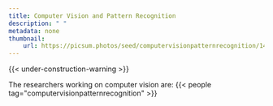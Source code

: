 ```yaml
---
title: Computer Vision and Pattern Recognition
description: " "
metadata: none
thumbnail: 
    url: https://picsum.photos/seed/computervisionpatternrecognition/1400
---
```


{{< under-construction-warning >}}

The researchers working on computer vision are:
{{< people tag="computervisionpatternrecognition" >}}
